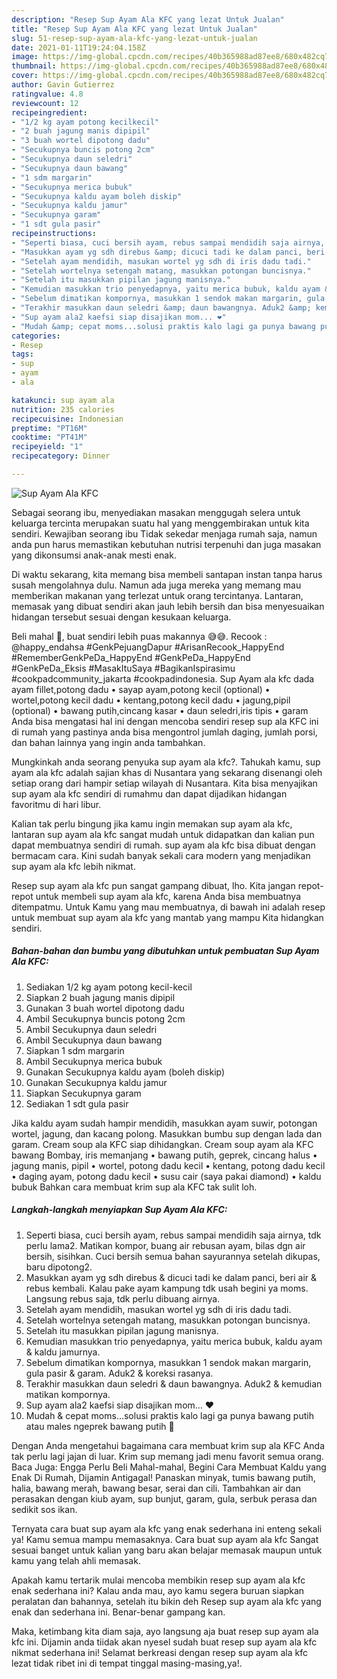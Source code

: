 ```yaml
---
description: "Resep Sup Ayam Ala KFC yang lezat Untuk Jualan"
title: "Resep Sup Ayam Ala KFC yang lezat Untuk Jualan"
slug: 51-resep-sup-ayam-ala-kfc-yang-lezat-untuk-jualan
date: 2021-01-11T19:24:04.158Z
image: https://img-global.cpcdn.com/recipes/40b365988ad87ee8/680x482cq70/sup-ayam-ala-kfc-foto-resep-utama.jpg
thumbnail: https://img-global.cpcdn.com/recipes/40b365988ad87ee8/680x482cq70/sup-ayam-ala-kfc-foto-resep-utama.jpg
cover: https://img-global.cpcdn.com/recipes/40b365988ad87ee8/680x482cq70/sup-ayam-ala-kfc-foto-resep-utama.jpg
author: Gavin Gutierrez
ratingvalue: 4.8
reviewcount: 12
recipeingredient:
- "1/2 kg ayam potong kecilkecil"
- "2 buah jagung manis dipipil"
- "3 buah wortel dipotong dadu"
- "Secukupnya buncis potong 2cm"
- "Secukupnya daun seledri"
- "Secukupnya daun bawang"
- "1 sdm margarin"
- "Secukupnya merica bubuk"
- "Secukupnya kaldu ayam boleh diskip"
- "Secukupnya kaldu jamur"
- "Secukupnya garam"
- "1 sdt gula pasir"
recipeinstructions:
- "Seperti biasa, cuci bersih ayam, rebus sampai mendidih saja airnya, tdk perlu lama2. Matikan kompor, buang air rebusan ayam, bilas dgn air bersih, sisihkan. Cuci bersih semua bahan sayurannya setelah dikupas, baru dipotong2."
- "Masukkan ayam yg sdh direbus &amp; dicuci tadi ke dalam panci, beri air &amp; rebus kembali. Kalau pake ayam kampung tdk usah begini ya moms. Langsung rebus saja, tdk perlu dibuang airnya."
- "Setelah ayam mendidih, masukan wortel yg sdh di iris dadu tadi."
- "Setelah wortelnya setengah matang, masukkan potongan buncisnya."
- "Setelah itu masukkan pipilan jagung manisnya."
- "Kemudian masukkan trio penyedapnya, yaitu merica bubuk, kaldu ayam &amp; kaldu jamurnya."
- "Sebelum dimatikan kompornya, masukkan 1 sendok makan margarin, gula pasir &amp; garam. Aduk2 &amp; koreksi rasanya."
- "Terakhir masukkan daun seledri &amp; daun bawangnya. Aduk2 &amp; kemudian matikan kompornya."
- "Sup ayam ala2 kaefsi siap disajikan mom... ❤️"
- "Mudah &amp; cepat moms...solusi praktis kalo lagi ga punya bawang putih atau males ngeprek bawang putih 🤭"
categories:
- Resep
tags:
- sup
- ayam
- ala

katakunci: sup ayam ala 
nutrition: 235 calories
recipecuisine: Indonesian
preptime: "PT16M"
cooktime: "PT41M"
recipeyield: "1"
recipecategory: Dinner

---
```



![Sup Ayam Ala KFC](https://img-global.cpcdn.com/recipes/40b365988ad87ee8/680x482cq70/sup-ayam-ala-kfc-foto-resep-utama.jpg)

Sebagai seorang ibu, menyediakan masakan menggugah selera untuk keluarga tercinta merupakan suatu hal yang menggembirakan untuk kita sendiri. Kewajiban seorang ibu Tidak sekedar menjaga rumah saja, namun anda pun harus memastikan kebutuhan nutrisi terpenuhi dan juga masakan yang dikonsumsi anak-anak mesti enak.

Di waktu  sekarang, kita memang bisa membeli santapan instan tanpa harus susah mengolahnya dulu. Namun ada juga mereka yang memang mau memberikan makanan yang terlezat untuk orang tercintanya. Lantaran, memasak yang dibuat sendiri akan jauh lebih bersih dan bisa menyesuaikan hidangan tersebut sesuai dengan kesukaan keluarga. 

Beli mahal 🤭, buat sendiri lebih puas makannya 😅😅. Recook : @happy_endahsa #GenkPejuangDapur #ArisanRecook_HappyEnd #RememberGenkPeDa_HappyEnd #GenkPeDa_HappyEnd #GenkPeDa_Eksis #MasakItuSaya #BagikanIspirasimu #cookpadcommunity_jakarta #cookpadindonesia. Sup Ayam ala kfc dada ayam fillet,potong dadu • sayap ayam,potong kecil (optional) • wortel,potong kecil dadu • kentang,potong kecil dadu • jagung,pipil (optional) • bawang putih,cincang kasar • daun seledri,iris tipis • garam Anda bisa mengatasi hal ini dengan mencoba sendiri resep sup ala KFC ini di rumah yang pastinya anda bisa mengontrol jumlah daging, jumlah porsi, dan bahan lainnya yang ingin anda tambahkan.

Mungkinkah anda seorang penyuka sup ayam ala kfc?. Tahukah kamu, sup ayam ala kfc adalah sajian khas di Nusantara yang sekarang disenangi oleh setiap orang dari hampir setiap wilayah di Nusantara. Kita bisa menyajikan sup ayam ala kfc sendiri di rumahmu dan dapat dijadikan hidangan favoritmu di hari libur.

Kalian tak perlu bingung jika kamu ingin memakan sup ayam ala kfc, lantaran sup ayam ala kfc sangat mudah untuk didapatkan dan kalian pun dapat membuatnya sendiri di rumah. sup ayam ala kfc bisa dibuat dengan bermacam cara. Kini sudah banyak sekali cara modern yang menjadikan sup ayam ala kfc lebih nikmat.

Resep sup ayam ala kfc pun sangat gampang dibuat, lho. Kita jangan repot-repot untuk membeli sup ayam ala kfc, karena Anda bisa membuatnya ditempatmu. Untuk Kamu yang mau membuatnya, di bawah ini adalah resep untuk membuat sup ayam ala kfc yang mantab yang mampu Kita hidangkan sendiri.

<!--inarticleads1-->

##### Bahan-bahan dan bumbu yang dibutuhkan untuk pembuatan Sup Ayam Ala KFC:

1. Sediakan 1/2 kg ayam potong kecil-kecil
1. Siapkan 2 buah jagung manis dipipil
1. Gunakan 3 buah wortel dipotong dadu
1. Ambil Secukupnya buncis potong 2cm
1. Ambil Secukupnya daun seledri
1. Ambil Secukupnya daun bawang
1. Siapkan 1 sdm margarin
1. Ambil Secukupnya merica bubuk
1. Gunakan Secukupnya kaldu ayam (boleh diskip)
1. Gunakan Secukupnya kaldu jamur
1. Siapkan Secukupnya garam
1. Sediakan 1 sdt gula pasir


Jika kaldu ayam sudah hampir mendidih, masukkan ayam suwir, potongan wortel, jagung, dan kacang polong. Masukkan bumbu sup dengan lada dan garam. Cream soup ala KFC siap dihidangkan. Cream soup ayam ala KFC bawang Bombay, iris memanjang • bawang putih, geprek, cincang halus • jagung manis, pipil • wortel, potong dadu kecil • kentang, potong dadu kecil • daging ayam, potong dadu kecil • susu cair (saya pakai diamond) • kaldu bubuk Bahkan cara membuat krim sup ala KFC tak sulit loh. 

<!--inarticleads2-->

##### Langkah-langkah menyiapkan Sup Ayam Ala KFC:

1. Seperti biasa, cuci bersih ayam, rebus sampai mendidih saja airnya, tdk perlu lama2. Matikan kompor, buang air rebusan ayam, bilas dgn air bersih, sisihkan. Cuci bersih semua bahan sayurannya setelah dikupas, baru dipotong2.
1. Masukkan ayam yg sdh direbus &amp; dicuci tadi ke dalam panci, beri air &amp; rebus kembali. Kalau pake ayam kampung tdk usah begini ya moms. Langsung rebus saja, tdk perlu dibuang airnya.
1. Setelah ayam mendidih, masukan wortel yg sdh di iris dadu tadi.
1. Setelah wortelnya setengah matang, masukkan potongan buncisnya.
1. Setelah itu masukkan pipilan jagung manisnya.
1. Kemudian masukkan trio penyedapnya, yaitu merica bubuk, kaldu ayam &amp; kaldu jamurnya.
1. Sebelum dimatikan kompornya, masukkan 1 sendok makan margarin, gula pasir &amp; garam. Aduk2 &amp; koreksi rasanya.
1. Terakhir masukkan daun seledri &amp; daun bawangnya. Aduk2 &amp; kemudian matikan kompornya.
1. Sup ayam ala2 kaefsi siap disajikan mom... ❤️
1. Mudah &amp; cepat moms...solusi praktis kalo lagi ga punya bawang putih atau males ngeprek bawang putih 🤭


Dengan Anda mengetahui bagaimana cara membuat krim sup ala KFC Anda tak perlu lagi jajan di luar. Krim sup memang jadi menu favorit semua orang. Baca Juga: Engga Perlu Beli Mahal-mahal, Begini Cara Membuat Kaldu yang Enak Di Rumah, Dijamin Antigagal! Panaskan minyak, tumis bawang putih, halia, bawang merah, bawang besar, serai dan cili. Tambahkan air dan perasakan dengan kiub ayam, sup bunjut, garam, gula, serbuk perasa dan sedikit sos ikan. 

Ternyata cara buat sup ayam ala kfc yang enak sederhana ini enteng sekali ya! Kamu semua mampu memasaknya. Cara buat sup ayam ala kfc Sangat sesuai banget untuk kalian yang baru akan belajar memasak maupun untuk kamu yang telah ahli memasak.

Apakah kamu tertarik mulai mencoba membikin resep sup ayam ala kfc enak sederhana ini? Kalau anda mau, ayo kamu segera buruan siapkan peralatan dan bahannya, setelah itu bikin deh Resep sup ayam ala kfc yang enak dan sederhana ini. Benar-benar gampang kan. 

Maka, ketimbang kita diam saja, ayo langsung aja buat resep sup ayam ala kfc ini. Dijamin anda tiidak akan nyesel sudah buat resep sup ayam ala kfc nikmat sederhana ini! Selamat berkreasi dengan resep sup ayam ala kfc lezat tidak ribet ini di tempat tinggal masing-masing,ya!.

